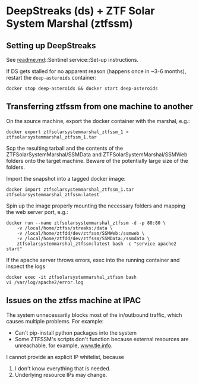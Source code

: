 # DeepStreaks (ds) + ZTF Solar System Marshal (ztfssm)

## Setting up DeepStreaks

See [readme.md](readme.md)::Sentinel service::Set-up instructions.

If DS gets stalled for no apparent reason (happens once in ~3-6 months),
restart the `deep-asteroids` container:

```shell
docker stop deep-asteroids && docker start deep-asteroids
```

## Transferring ztfssm from one machine to another

On the source machine, export the docker container with the marshal, e.g.:

```shell
docker export ztfsolarsystemmarshal_ztfssm_1 > ztfsolarsystemmarshal_ztfssm_1.tar
```

Scp the resulting tarball and the contents of the ZTFSolarSystemMarshal/SSMData 
and ZTFSolarSystemMarshal/SSMWeb folders onto the target machine. 
Beware of the potentially large size of the folders.

Import the snapshot into a tagged docker image:

```shell
docker import ztfsolarsystemmarshal_ztfssm_1.tar ztfsolarsystemmarshal_ztfssm:latest
```

Spin up the image properly mounting the necessary folders and mapping the web server port, e.g.:

```shell
docker run --name ztfsolarsystemmarshal_ztfssm -d -p 80:80 \
    -v /local/home/ztfss/streaks:/data \
    -v /local/home/ztfdd/dev/ztfssm/SSMWeb:/ssmweb \
    -v /local/home/ztfdd/dev/ztfssm/SSMData:/ssmdata \
    ztfsolarsystemmarshal_ztfssm:latest bash -c "service apache2 start"
```

If the apache server throws errors, exec into the running container and inspect the logs

```shell
docker exec -it ztfsolarsystemmarshal_ztfssm bash
vi /var/log/apache2/error.log
```

## Issues on the ztfss machine at IPAC

The system unnecessarily blocks most of the in/outbound traffic, 
which causes multiple problems. For example:

- Can't pip-install python packages into the system
- Some ZTFSSM's scripts don't function because external resources are unreachable,
  for example, www.tle.info. 

I cannot provide an explicit IP whitelist, because 
1) I don't know everything that is needed.
2) Underlying resource IPs may change.

